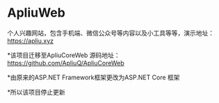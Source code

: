# ApliuWeb
个人兴趣网站，包含手机端、微信公众号等内容以及小工具等等，演示地址：https://apliu.xyz

*该项目迁移至ApliuCoreWeb 源码地址：https://github.com/ApliuQ/ApliuCoreWeb<br />

*由原来的ASP.NET Framework框架更改为ASP.NET Core 框架<br />

*所以该项目停止更新<br />